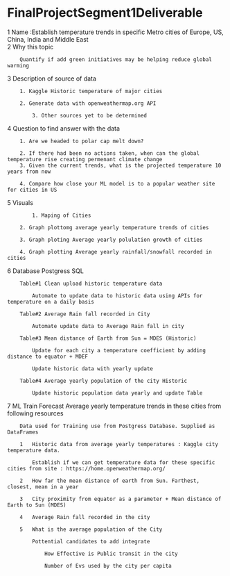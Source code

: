 # FinalProjectSegment1Deliverable
1	Name	:Establish temperature trends in specific Metro cities of Europe, US, China, India and Middle East																	
2	Why this topic

		Quantify if add green initiatives may be helping reduce global warming	
		
3	Description of source of data	

		1. Kaggle Historic temperature of major cities	
		
		2. Generate data with openweathermap.org API
		
    		3. Other sources yet to be determined
		
		
4	Question to find answer with the data	

		1. Are we headed to polar cap melt down?	
		
		2. If there had been no actions taken, when can the global temperature rise creating permenant climate change								
		3. Given the current trends, what is the projected temperature 10 years from now		
		
		4. Compare how close your ML model is to a popular weather site for cities in US								
		
		
5	Visuals 	

    		1. Maping of Cities 								
    
		2. Graph plottomg average yearly temperature trends of cities								
		
		3. Graph ploting Average yearly polulation growth of cities								
		
		4. Graph plotting Average yearly rainfall/snowfall recorded in cities								
		
											
6	Database	Postgress SQL									

		Table#1	Clean upload historic temperature data
		
			Automate to update data to historic data using APIs for temperature on a daily basis								
			
		Table#2 Average Rain fall recorded in City								
		
			Automate update data to Average Rain fall in city								
			
		Table#3	Mean distance of Earth from Sun = MDES (Historic)								
		
			Update for each city a temperature coefficient by adding distance to equator + MDEF 							
			
			Update historic data with yearly update								
			
		Table#4	Average yearly population of the city Historic								
		
			Update historic population data yearly and update Table								
			
									
7	ML	Train Forecast Average yearly temperature trends in these cities from following resources									

		Data used for Training use from Postgress Database. Supplied as DataFrames									
		
		1	Historic data from average yearly temperatures : Kaggle city temperature data. 								
		
			Establish if we can get temperature data for these specific cities from site : https://home.openweathermap.org/
			
		2	How far the mean distance of earth from Sun. Farthest, closest, mean in a year								
		
		3	City proximity from equator as a parameter + Mean distance of Earth to Sun (MDES)								
		
		4	Average Rain fall recorded in the city								
		
		5	What is the average population of the City								
											
			Pottential candidates to add integrate								
			
				How Effective is Public transit in the city							
				
				Number of Evs used by the city per capita							
				
